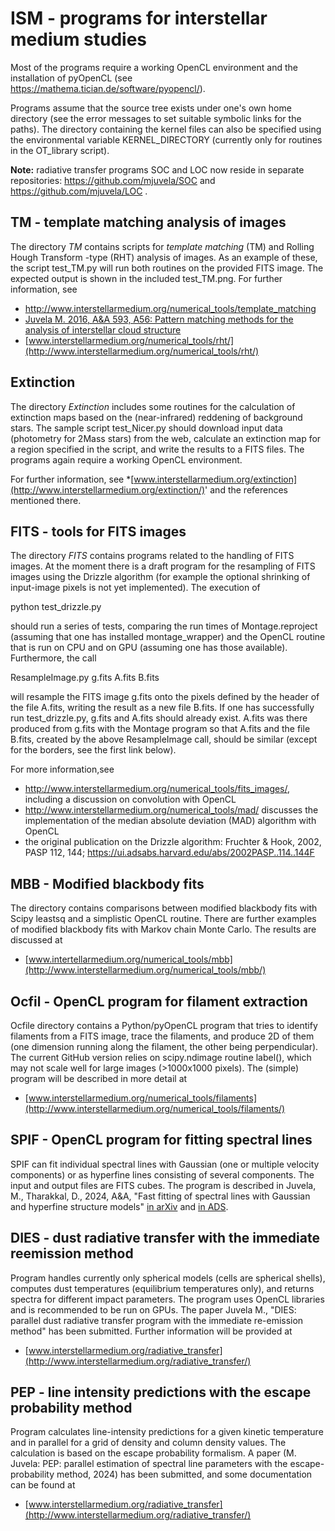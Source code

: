 
# ISM - programs for interstellar medium studies 

Most of the programs require a working OpenCL environment and the
installation of pyOpenCL (see https://mathema.tician.de/software/pyopencl/).

Programs assume that the source tree exists
under one's own home directory (see the error messages to set suitable symbolic links for the paths). The directory containing the kernel files can also be specified using the environmental variable KERNEL_DIRECTORY (currently only for routines in the OT_library script).

**Note:** radiative transfer programs SOC and LOC now reside in separate repositories: https://github.com/mjuvela/SOC and https://github.com/mjuvela/LOC .


## TM - template matching analysis of images

The directory *TM* contains scripts for *template matching* (TM) and
Rolling Hough Transform -type (RHT) analysis of images. As an example
of these, the script test_TM.py will run both routines on the provided
FITS image. The expected output is shown in the included test_TM.png.
For further information, see 
* http://www.interstellarmedium.org/numerical_tools/template_matching
* [Juvela M. 2016, A&A 593, A56: Pattern matching methods for the analysis of interstellar
cloud structure](https://ui.adsabs.harvard.edu/abs/2016A%26A...593A..58J)
* [www.interstellarmedium.org/numerical_tools/rht/](http://www.interstellarmedium.org/numerical_tools/rht/)


## Extinction

The directory *Extinction* includes some routines for the calculation
of extinction maps based on the (near-infrared) reddening of
background stars. The sample script test_Nicer.py should download
input data (photometry for 2Mass stars) from the web, calculate an
extinction map for a region specified in the script, and write the
results to a FITS files. The programs again require a working OpenCL
environment.

For further information, see
*[www.interstellarmedium.org/extinction](http://www.interstellarmedium.org/extinction/)'
and the references mentioned there.


## FITS  - tools for FITS images

The directory *FITS* contains programs related to the handling of FITS
images. At the moment there is a draft program for the resampling of
FITS images using the Drizzle algorithm (for example the optional
shrinking of input-image pixels is not yet implemented). The execution
of 

python test_drizzle.py

should run a series of tests, comparing the run times of
Montage.reproject (assuming that one has installed montage_wrapper)
and the OpenCL routine that is run on CPU and on GPU (assuming one has
those available). Furthermore, the call

ResampleImage.py  g.fits A.fits B.fits

will resample the FITS image g.fits onto the pixels defined by the
header of the file A.fits, writing the result as a new file B.fits. If
one has successfully run test_drizzle.py, g.fits and A.fits should
already exist. A.fits was there produced from g.fits with the Montage
program so that A.fits and the file B.fits, created by the above
ResampleImage call, should be similar (except for the borders, see the
first link below).

For more information,see
* http://www.interstellarmedium.org/numerical_tools/fits_images/, including
a discussion on convolution with OpenCL
* http://www.interstellarmedium.org/numerical_tools/mad/ 
discusses the implementation of the median absolute deviation (MAD)
algorithm with OpenCL
* the original publication on the Drizzle algorithm: Fruchter & Hook,
2002, PASP 112, 144; https://ui.adsabs.harvard.edu/abs/2002PASP..114..144F


## MBB - Modified blackbody fits

The directory contains comparisons between modified blackbody fits
with Scipy leastsq and a simplistic OpenCL routine. There are further
examples of modified blackbody fits with Markov chain Monte Carlo. The
results are discussed at 
* [www.intertellarmedium.org/numerical_tools/mbb](http://www.interstellarmedium.org/numerical_tools/mbb/)


## Ocfil - OpenCL program for filament extraction

Ocfile directory contains a Python/pyOpenCL program that tries to
identify filaments from a FITS image, trace the filaments, and
produce 2D of them (one dimension running along the filament, the
other being perpendicular). The current GitHub version relies on
scipy.ndimage routine label(), which may not scale well for large
images (>1000x1000 pixels). The (simple) program will be described
in more detail at
* [www.interstellarmedium.org/numerical_tools/filaments](http://www.interstellarmedium.org/numerical_tools/filaments/)

## SPIF - OpenCL program for fitting spectral lines

SPIF can fit individual spectral lines with Gaussian (one or multiple velocity
components) or as hyperfine lines consisting of several components. The input 
and output files are FITS cubes. The program is described in Juvela, M.,
Tharakkal, D., 2024, A&A, "Fast fitting of spectral lines with Gaussian and
hyperfine structure models" [in
arXiv](https://ui.adsabs.harvard.edu/abs/2024arXiv240304352J/abstract) and 
[in ADS](https://ui.adsabs.harvard.edu/abs/2024A%26A...685A.164J/abstract).

## DIES - dust radiative transfer with the immediate reemission method

Program handles currently only spherical models (cells are spherical shells),
computes dust temperatures (equilibrium temperatures only), and returns
spectra for different impact parameters. The program uses OpenCL libraries and
is recommended to be run on GPUs. The paper Juvela M., "DIES: parallel dust
radiative transfer program with the immediate re-emission method" has been
submitted. Further information will be provided at 
* [www.interstellarmedium.org/radiative_transfer](http://www.interstellarmedium.org/radiative_transfer/)


## PEP - line intensity predictions with the escape probability method

Program calculates line-intensity predictions for a given kinetic
temperature and in parallel for a grid of density and column density values. The
calculation is based on the escape probability formalism. A paper
(M. Juvela: PEP: parallel estimation of spectral line parameters
with the escape-probability method, 2024) has been submitted, and
some documentation can be found at
* [www.interstellarmedium.org/radiative_transfer](http://www.interstellarmedium.org/radiative_transfer/)


